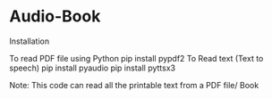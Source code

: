 # Audio-Book

Installation

To read PDF file using Python pip install pypdf2 To Read text (Text to speech) pip install pyaudio pip install pyttsx3

Note:
This code can read all the printable text from a PDF file/ Book
